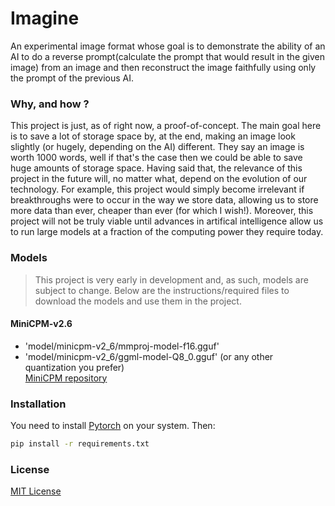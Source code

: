 # Imagine
An experimental image format whose goal is to demonstrate the ability of an AI to do a reverse prompt(calculate the prompt that would result in the given image) from an image and then reconstruct the image faithfully using only the prompt of the previous AI.

### Why, and how ?
This project is just, as of right now, a proof-of-concept. The main goal here is to save a lot of storage space by, at the end, making an image look slightly (or hugely, depending on the AI) different. They say an image is worth 1000 words, well if that's the case then we could be able to save huge amounts of storage space. Having said that, the relevance of this project in the future will, no matter what, depend on the evolution of our technology. For example, this project would simply become irrelevant if breakthroughs were to occur in the way we store data, allowing us to store more data than ever, cheaper than ever (for which I wish!). Moreover, this project will not be truly viable until advances in artifical intelligence allow us to run large models at a fraction of the computing power they require today.

### Models
> This project is very early in development and, as such, models are subject to change. Below are the instructions/required files to download the models and use them in the project.

#### MiniCPM-v2.6
- 'model/minicpm-v2_6/mmproj-model-f16.gguf'
- 'model/minicpm-v2_6/ggml-model-Q8_0.gguf' (or any other quantization you prefer)\
[MiniCPM repository](https://huggingface.co/openbmb/MiniCPM-V-2_6-gguf/tree/main)

### Installation
You need to install [Pytorch](https://pytorch.org/get-started/locally/) on your system. Then: 
```sh
pip install -r requirements.txt
```

### License
[MIT License](LICENSE)

